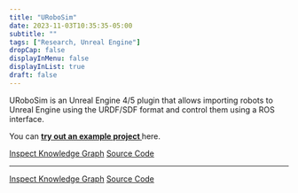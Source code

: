 ```yaml
---
title: "URoboSim"
date: 2023-11-03T10:35:35-05:00
subtitle: ""
tags: ["Research, Unreal Engine"]
dropCap: false
displayInMenu: false
displayInList: true
draft: false
---
```


URoboSim is an Unreal Engine 4/5 plugin that allows importing robots
to Unreal Engine using the URDF/SDF format and control them using a ROS interface.

You can
<a class="btn btn-success" target="_blank"
href="https://github.com/urobosim/DemoProject"><b>try out
an example project </b></a> here.

<div class="hidde-after-preview">
<!-- <a class="btn btn-primary" disabled target="_blank">Run Simulation</a> -->
<a class="btn btn-primary" target="_blank" href="https://binder.intel4coro.de/v2/gh/Food-Ninja/FoodCutting.git/HEAD?urlpath=notebooks%2Fnotebooks%2FFoodCuttingQueries.ipynb">Inspect Knowledge Graph</a>
<a class="btn btn-success" target="_blank" href="https://github.com/urobosim/URoboSim">Source Code</a>
</div>

<!--more-->


<!-- Interactive Actions and/or Examples -->
---

<div>
<!-- <a class="btn btn-primary" disabled target="_blank">Run Simulation</a> -->
<a class="btn btn-primary" target="_blank" href="https://binder.intel4coro.de/v2/gh/Food-Ninja/FoodCutting.git/HEAD?urlpath=notebooks%2Fnotebooks%2FFoodCuttingQueries.ipynb">Inspect Knowledge Graph</a>
<a class="btn btn-success" target="_blank" href="https://github.com/Food-Ninja/FoodCutting">Source Code</a>
</div>

</br>
